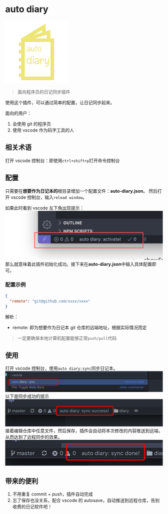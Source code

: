 # auto diary

![logo](./img/logo.png)

> 面向程序员的日记同步插件

使用这个插件，可以通过简单的配置，让日记同步起来。

面向的用户：

1. 会使用 git 的程序员
2. 使用 vscode 作为码字工具的人

## 相关术语

打开 vscode 控制台：即使用`ctrl+shift+p`打开命令控制台

## 配置

只需要在**想要作为日记本的**根目录增加一个配置文件：**auto-diary.json**。
然后打开 vscode 控制台，输入`reload window`。

如果此时看到 vscode 左下角出现提示：
![](./img/activate.png)
那么就意味着此插件初始化成功。接下来在**auto-diary.json**中输入具体配置即可。

### 配置示例

```json
{
  "remote": "git@github.com/xxxx/xxxx"
}
```

解析：

- remote: 即为想要作为日记本 git 仓库的远端地址，根据实际情况而定

> 一定要确保本地计算机配置能够正常`push/pull`代码

## 使用

打开 vscode 控制台，使用`auto diary:sync`同步日记本。
![2019-01-28-22-46-07](./img/2019-01-28-22-46-07.png)
以下是同步成功的提示
![2019-01-28-22-48-10](./img/2019-01-28-22-48-10.png)
接着编辑仓库中任意文件，然后保存，插件会自动将本次修改的内容推送到远端，从而达到了远程同步的效果。
![2019-01-28-22-48-50](./img/2019-01-28-22-48-50.png)

## 带来的便利

1. 不用重复 commit + push，插件自动完成
2. 忘了保存也没关系，配合 vscode 的 autosave，自动推送到远程仓库，告别收费的日记软件吧！
